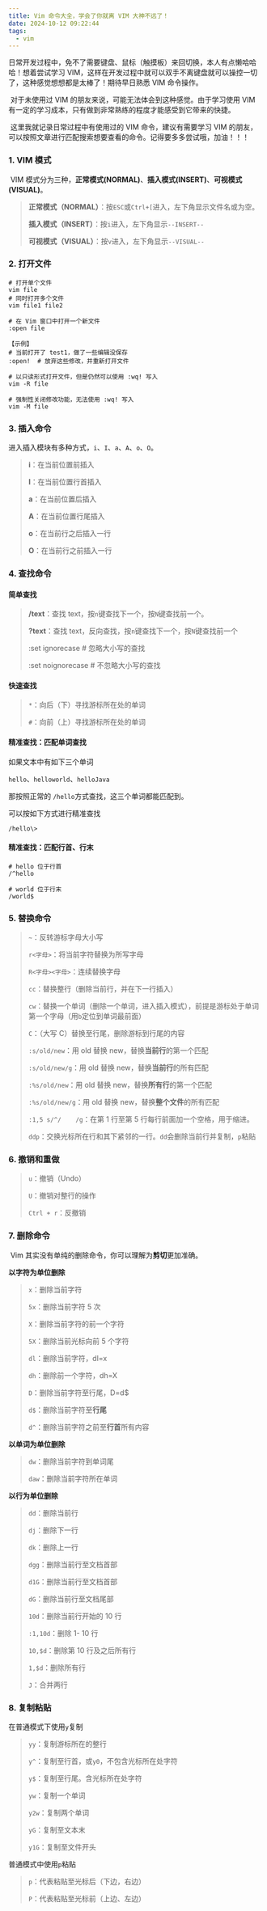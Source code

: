 ```yaml
---
title: Vim 命令大全，学会了你就离 VIM 大神不远了！
date: 2024-10-12 09:22:44
tags:
  - vim
---
```


​	日常开发过程中，免不了需要键盘、鼠标（触摸板）来回切换，本人有点懒哈哈哈！想着尝试学习 VIM，这样在开发过程中就可以双手不离键盘就可以操控一切了，这种感觉想想都是太棒了！期待早日熟悉 VIM 命令操作。

​	对于未使用过  VIM 的朋友来说，可能无法体会到这种感觉。由于学习使用 VIM 有一定的学习成本，只有做到非常熟练的程度才能感受到它带来的快捷。

​	这里我就记录日常过程中有使用过的 VIM 命令，建议有需要学习 VIM 的朋友，可以按照文章进行匹配搜索想要查看的命令。记得要多多尝试哦，加油！！！



### 1. VIM 模式

​	VIM 模式分为三种，**正常模式(NORMAL)**、**插入模式(INSERT)**、**可视模式(VISUAL)**。

> **正常模式（NORMAL）**：按`ESC`或`Ctrl+[`进入，左下角显示文件名或为空。
>
> **插入模式（INSERT）**：按`i`进入，左下角显示`--INSERT--`
>
> **可视模式（VISUAL）**：按`v`进入，左下角显示`--VISUAL--`

### 2. 打开文件

```shell
# 打开单个文件
vim file
# 同时打开多个文件
vim file1 file2

# 在 Vim 窗口中打开一个新文件
:open file

【示例】
# 当前打开了 test1，做了一些编辑没保存
:open!	# 放弃这些修改，并重新打开文件

# 以只读形式打开文件，但是仍然可以使用 :wq! 写入
vim -R file

# 强制性关闭修改功能，无法使用 :wq! 写入
vim -M file
```

### 3. 插入命令

进入插入模块有多种方式，`i`、`I`、`a`、`A`、`o`、`O`。

> **i**：在当前位置前插入
>
> **I**：在当前位置行首插入
>
> **a**：在当前位置后插入
>
> **A**：在当前位置行尾插入
>
> **o**：在当前行之后插入一行
>
> **O**：在当前行之前插入一行

### 4. 查找命令

#### 简单查找

> **/text**：查找 text，按`n`键查找下一个，按`N`键查找前一个。
>
> **?text**：查找 text，反向查找，按`n`键查找下一个，按`N`键查找前一个
>
> :set ignorecase	# 忽略大小写的查找
>
> :set noignorecase	# 不忽略大小写的查找

#### 快速查找

> `*`：向后（下）寻找游标所在处的单词
>
> `#`：向前（上）寻找游标所在处的单词

#### 精准查找：匹配单词查找

如果文本中有如下三个单词

`hello`、`helloworld`、`helloJava`

那按照正常的 `/hello`方式查找，这三个单词都能匹配到。

可以按如下方式进行精准查找

```shell
/hello\>
```

#### 精准查找：匹配行首、行末

```shell
# hello 位于行首
/^hello

# world 位于行末
/world$
```

### 5. 替换命令

> `~`：反转游标字母大小写
>
> `r<字母>`：将当前字符替换为所写字母
>
> `R<字母><字母>`：连续替换字母
>
> `cc`：替换整行（删除当前行，并在下一行插入）
>
> `cw`：替换一个单词（删除一个单词，进入插入模式），前提是游标处于单词第一个字母（用`b`定位到单词最前面）
>
> `C`：（大写 C）替换至行尾，删除游标到行尾的内容
>
> 
>
> `:s/old/new`：用 old 替换 new，替换**当前行**的第一个匹配
>
> `:s/old/new/g`：用 old 替换 new，替换**当前行**的所有匹配
>
> `:%s/old/new`：用 old 替换 new，替换**所有行**的第一个匹配
>
> `:%s/old/new/g`：用 old 替换 new，替换**整个文件**的所有匹配
>
> `:1,5 s/^/	/g`：在第 1 行至第 5 行每行前面加一个空格，用于缩进。
>
> `ddp`：交换光标所在行和其下紧邻的一行。`dd`会删除当前行并复制，`p`粘贴

### 6. 撤销和重做

> `u`：撤销（Undo）
>
> `U`：撤销对整行的操作
>
> `Ctrl + r`：反撤销

### 7. 删除命令

​	Vim 其实没有单纯的删除命令，你可以理解为**剪切**更加准确。

**以字符为单位删除**

> `x`：删除当前字符
>
> `5x`：删除当前字符 5 次
>
> `X`：删除当前字符的前一个字符
>
> `5X`：删除当前光标向前 5 个字符
>
> `dl`：删除当前字符，dl=x
>
> `dh`：删除前一个字符，dh=X
>
> `D`：删除当前字符至行尾，D=d$
>
> `d$`：删除当前字符至**行尾**
>
> `d^`：删除当前字符之前至**行首**所有内容

**以单词为单位删除**

> `dw`：删除当前字符到单词尾
>
> `daw`：删除当前字符所在单词

**以行为单位删除**

> `dd`：删除当前行
>
> `dj`：删除下一行
>
> `dk`：删除上一行
>
> 
>
> `dgg`：删除当前行至文档首部
>
> `d1G`：删除当前行至文档首部
>
> `dG`：删除当前行至文档尾部
>
> `10d`：删除当前行开始的 10 行
>
> `:1,10d`：删除 1- 10 行
>
> `10,$d`：删除第 10 行及之后所有行
>
> `1,$d`：删除所有行
>
> `J`：合并两行

### 8. 复制粘贴

在普通模式下使用`y`复制

> `yy`：复制游标所在的整行
>
> `y^`：复制至行首，或`y0`，不包含光标所在处字符
>
> `y$`：复制至行尾。含光标所在处字符
>
> `yw`：复制一个单词
>
> `y2w`：复制两个单词
>
> `yG`：复制至文本末
>
> `y1G`：复制至文件开头

普通模式中使用`p`粘贴

> `p`：代表粘贴至光标后（下边，右边）
>
> `P`：代表粘贴至光标前（上边、左边）
